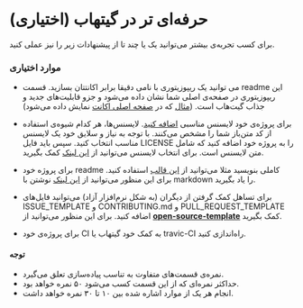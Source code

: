 # (اختیاری) حرفه‌ای تر در گیتهاب

برای کسب تجربه‌ی بیشتر می‌توانید یک یا چند تا از پیشنهادات زیر را نیز عملی کنید.

### موارد اختیاری

+ می توانید یک ریپوزیتوری با نامی دقیقا برابر اکانتتان بسازید. قسمت readme این ریپوزیتوری در صفحه‌ی اصلی شما نشان داده می‌شود و جزو قابلیت‌های جدید و جذاب گیت‌هاب است. ([مثال](https://github.com/1995parham/1995parham) که در [صفحه اصلی اکانت](https://github.com/1995parham) نمایش داده می‌شود)

+ برای پروژه‌ی خود لایسنس مناسبی [اضافه کنید](https://docs.github.com/en/github/building-a-strong-community/adding-a-license-to-a-repository). لایسنس‌ها، هر کدام شیوه‌ی استفاده از کد متن‌باز شما را مشخص می‌کنند. با توجه به نیاز و سلایق خود یک لایسنس مناسب انتخاب کنید. سپس باید فایل LICENSE را به پروژه خود اضافه کنید که شامل متن لایسنس است. برای انتخاب لایسنس می‌توانید از [این لینک](https://choosealicense.com/) کمک بگیرید.

+ برای پروژه خود readme کاملی بنویسید مثلا می‌توانید از [این قالب](https://github.com/othneildrew/Best-README-Template) استفاده کنید. برای این منظور می‌توانید از [این لینک](https://guides.github.com/features/mastering-markdown/) نوشتن با markdown را یاد بگیرید.

+ برای تساهل کمک گرفتن از دیگران (به شکل نرم‌افزار آزاد) می‌توانید فایل‌های ISSUE_TEMPLATE و CONTRIBUTING.md و PULL_REQUEST_TEMPLATE اضافه کنید. برای این منظور می‌توانید از  **[open-source-template](https://github.com/auth0/open-source-template)** کمک بگیرید.

+ برای پروژه‌ی خود CI به کمک خود گیتهاب یا travic-CI راه‌اندازی کنید. 



#### توجه
+ نمره‌ی قسمت‌های متفاوت به تناسب پیاده‌سازی تعلق می‌گیرد.
+ حداکثر نمره‌ای که از این قسمت کسب می‌شود ۵۰ نمره خواهد بود.
+ انجام هر یک از موارد اشاره شده بین ۱۰ تا ۳۰ نمره خواهد داشت.
